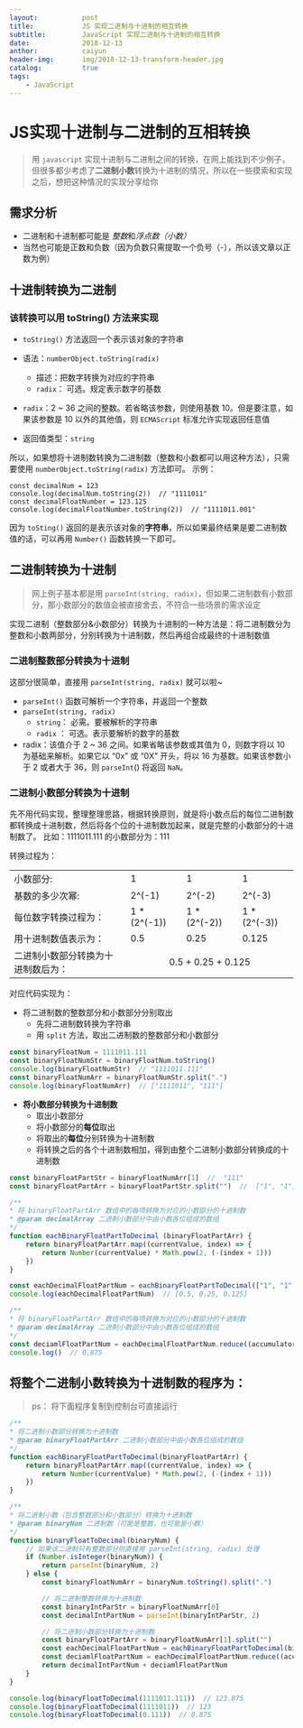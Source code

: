 ```yaml
---
layout:           post
title:            JS 实现二进制与十进制的相互转换
subtitle:         JavaScript 实现二进制与十进制的相互转换 
date:             2018-12-13
anthor:           caiyun
header-img:       img/2018-12-13-transform-header.jpg	 
catalog:          true
tags:
    - JavaScript
---
```


# JS实现十进制与二进制的互相转换

> 用 `javascript` 实现十进制与二进制之间的转换，在网上能找到不少例子，但很多都少考虑了**二进制小数**转换为十进制的情况，所以在一些摸索和实现之后，想把这种情况的实现分享给你

## 需求分析
* 二进制和十进制都可能是 *整数*和*浮点数（小数）*
* 当然也可能是正数和负数（因为负数只需提取一个负号（-），所以该文章以正数为例）

## 十进制转换为二进制
### 该转换可以用 toString() 方法来实现
* `toString()` 方法返回一个表示该对象的字符串
* 语法：`numberObject.toString(radix)`
    * 描述：把数字转换为对应的字符串
    * `radix`： 可选。规定表示数字的基数
    
* `radix`：2 ~ 36 之间的整数。若省略该参数，则使用基数 10。但是要注意，如果该参数是 10 以外的其他值，则 `ECMAScript` 标准允许实现返回任意值
* 返回值类型：`string`

所以，如果想将十进制数转换为二进制数（整数和小数都可以用这种方法），只需要使用 `numberObject.toString(radix)` 方法即可。
示例：
```
const decimalNum = 123 
console.log(decimalNum.toString(2))  // "1111011"
const decimalFloatNumber = 123.125
console.log(decimalFloatNumber.toString(2))  // "1111011.001"
```
因为 `toSting()` 返回的是表示该对象的**字符串**，所以如果最终结果是要二进制数值的话，可以再用 `Number()` 函数转换一下即可。

## 二进制转换为十进制
> 网上例子基本都是用 `parseInt(string, radix)`，但如果二进制数有小数部分，那小数部分的数值会被直接舍去，不符合一些场景的需求设定

实现二进制（整数部分&小数部分）转换为十进制的一种方法是：将二进制数分为整数和小数两部分，分别转换为十进制数，然后再组合成最终的十进制数值

### 二进制整数部分转换为十进制
这部分很简单，直接用 `parseInt(string, radix)` 就可以啦~

* `parseInt()` 函数可解析一个字符串，并返回一个整数
* `parseInt(string, radix)`
    * `string`：	必需。要被解析的字符串
    * `radix` ：     可选。表示要解析的数字的基数
* radix：该值介于 2 ~ 36 之间。如果省略该参数或其值为 0，则数字将以 10 为基础来解析。如果它以 “0x” 或 “0X” 开头，将以 16 为基数。如果该参数小于 2 或者大于 36，则 `parseInt`() 将返回 `NaN`。

### 二进制小数部分转换为十进制
先不用代码实现，整理整理思路，根据转换原则，就是将小数点后的每位二进制数都转换成十进制数，然后将各个位的十进制数加起来，就是完整的小数部分的十进制数了。
比如：1111011.111 的小数部分为：111

转换过程为：

<table>
    <tr>
        <td>小数部分:</td>
        <td>1</td>
        <td>1</td>
        <td>1</td>
    </tr>
    <tr>
        <td>基数的多少次幂:</td>
        <td>2^(-1)</td>
        <td>2^(-2)</td>
        <td>2^(-3)</td>
    </tr>
    <tr>
        <td>每位数字转换过程为：</td>
        <td>1 * (2^(-1)) </td>
        <td>1 * (2^(-2))</td>
        <td>1 * (2^(-3))</td>
    </tr>
    <tr>
        <td>用十进制数值表示为：</td>
        <td>0.5</td>
        <td>0.25</td>
        <td>0.125</td>
    </tr>
    <tr>
        <td>二进制小数部分转换为十进制数后为：</td>
        <td colspan="3" style="text-align: center">0.5 + 0.25 + 0.125</td>
    </tr>
</table>

对应代码实现为：
* 将二进制数的整数部分和小数部分分别取出
    * 先将二进制数转换为字符串
    * 用 `split` 方法，取出二进制数的整数部分和小数部分
```js
const binaryFloatNum = 1111011.111
const binaryFloatNumStr = binaryFloatNum.toString()
console.log(binaryFloatNumStr)  // "1111011.111"
const binaryFloatNumArr = binaryFloatNumStr.split(".")
console.log(binaryFloatNumArr)  // ["1111011", "111"]
```
* **将小数部分转换为十进制数**
    * 取出小数部分
    * 将小数部分的**每位**取出
    * 将取出的**每位**分别转换为十进制数
    * 将转换之后的各个十进制数相加，得到由整个二进制小数部分转换成的十进制数
    
```js
const binaryFloatPartStr = binaryFloatNumArr[1]  //  "111"
const binaryFloatPartArr = binaryFloatPartStr.split("")  //  ["1", "1", "1"]

/**
* 将 binaryFloatPartArr 数组中的每项转换为对应的小数部分的十进制数
* @param decimalArray 二进制小数部分中由小数各位组成的数组
*/
function eachBinaryFloatPartToDecimal (binaryFloatPartArr) {
    return binaryFloatPartArr.map((currentValue, index) => {
        return Number(currentValue) * Math.pow(2, (-(index + 1)))
    })
}

const eachDecimalFloatPartNum = eachBinaryFloatPartToDecimal(["1", "1", "1"])
console.log(eachDecimalFloatPartNum)  // [0.5, 0.25, 0.125]

/**
* 将 binaryFloatPartArr 数组中的每项转换为对应的小数部分的十进制数
* @param decimalArray 二进制小数部分中由小数各位组成的数组
*/
const deciamlFloatPartNum = eachDecimalFloatPartNum.reduce((accumulator, currentValue) => {return accumulator + currentValue})
console.log()  // 0.875
```
## 将整个二进制小数转换为十进制数的程序为：
> ps： 将下面程序复制到控制台可直接运行
```js
/**
* 将二进制小数部分转换为十进制数
* @param binaryFloatPartArr 二进制小数部分中由小数各位组成的数组
*/
function eachBinaryFloatPartToDecimal(binaryFloatPartArr) {
    return binaryFloatPartArr.map((currentValue, index) => {
        return Number(currentValue) * Math.pow(2, (-(index + 1)))
    })
}

/**
* 将二进制小数（包含整数部分和小数部分）转换为十进制数
* @param binaryNum 二进制数（可能是整数，也可能是小数）
*/
function binaryFloatToDecimal(binaryNum) {
    // 如果该二进制只有整数部分则直接用 parseInt(string, radix) 处理
    if (Number.isInteger(binaryNum)) {
        return parseInt(binaryNum, 2)
    } else {
        const binaryFloatNumArr = binaryNum.toString().split(".")

        // 将二进制整数转换为十进制数
        const binaryIntParStr = binaryFloatNumArr[0]
        const decimalIntPartNum = parseInt(binaryIntParStr, 2)

        // 将二进制小数部分转换为十进制数
        const binaryFloatPartArr = binaryFloatNumArr[1].split("")
        const eachDecimalFloatPartNum = eachBinaryFloatPartToDecimal(binaryFloatPartArr)
        const deciamlFloatPartNum = eachDecimalFloatPartNum.reduce((accumulator, currentValue) => { return accumulator + currentValue })
        return decimalIntPartNum + deciamlFloatPartNum
    }
}

console.log(binaryFloatToDecimal(1111011.111))  // 123.875
console.log(binaryFloatToDecimal(1111011))  // 123
console.log(binaryFloatToDecimal(0.111))  // 0.875
```
